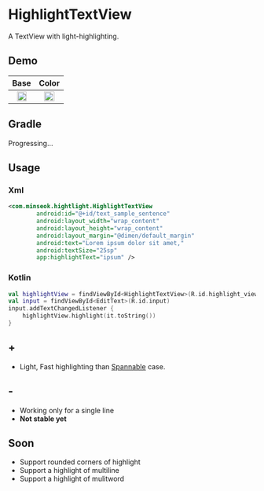 # HighlightTextView
 A TextView with light-highlighting.

## Demo
| Base | Color | 
|:---:|:---:|
|<img src='https://user-images.githubusercontent.com/32336889/87878304-62954200-ca1e-11ea-8f26-65ce1393b34a.gif' width='70%'/>|<img src='https://user-images.githubusercontent.com/32336889/87878366-b7d15380-ca1e-11ea-8140-86fe7d2da744.gif' width='70%'/>|

## Gradle
Progressing...

## Usage
### Xml
``` xml
<com.minseok.hightlight.HighlightTextView
        android:id="@+id/text_sample_sentence"
        android:layout_width="wrap_content"
        android:layout_height="wrap_content"
        android:layout_margin="@dimen/default_margin"
        android:text="Lorem ipsum dolor sit amet,"
        android:textSize="25sp"
        app:highlightText="ipsum" />
```

### Kotlin
``` kotlin
val highlightView = findViewById<HighlightTextView>(R.id.highlight_view)
val input = findViewById<EditText>(R.id.input)
input.addTextChangedListener {
    highlightView.highlight(it.toString())
}
```

## +
* Light, Fast highlighting than [Spannable](https://developer.android.com/reference/android/text/Spannable) case.

## -
* Working only for a single line
* **Not stable yet**


## Soon
* Support rounded corners of highlight
* Support a highlight of multiline
* Support a highlight of mulitword
